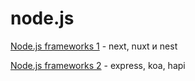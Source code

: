 # node.js

[Node.js frameworks 1](https://nodesource.com/blog/next-nuxt-nest) - next, nuxt и nest

[Node.js frameworks 2](https://nodesource.com/blog/Express-Koa-Hapi) - express, koa, hapi